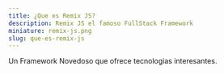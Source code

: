 ```yaml
---
title: ¿Que es Remix JS?
description: Remix JS el famoso FullStack Framework
miniature: remix-js.png
slug: que-es-remix-js
---
```


Un Framework Novedoso que ofrece tecnologias interesantes.
